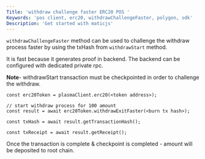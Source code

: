 ```yaml
---
Title: 'withdraw challenge faster ERC20 POS '
Keywords: 'pos client, erc20, withdrawChallengeFaster, polygon, sdk'
Description: 'Get started with maticjs'
---
```


`withdrawChallengeFaster` method can be used to challenge the withdraw process faster by using the txHash from `withdrawStart` method.

It is fast because it generates proof in backend. The backend can be configured with dedicated private rpc.

**Note**- withdrawStart transaction must be checkpointed in order to challenge the withdraw.

```
const erc20Token = plasmaClient.erc20(<token address>);

// start withdraw process for 100 amount
const result = await erc20Token.withdrawExitFaster(<burn tx hash>);

const txHash = await result.getTransactionHash();

const txReceipt = await result.getReceipt();

```

Once the transaction is complete & checkpoint is completed - amount will be deposited to root chain.
